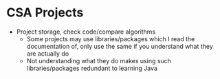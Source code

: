 # CSA Projects
- Project storage, check code/compare algorithms
  - Some projects may use libraries/packages which I read the documentation of, only use the same if you understand what they are actually do
  - Not understanding what they do makes using such libraries/packages redundant to learning Java
